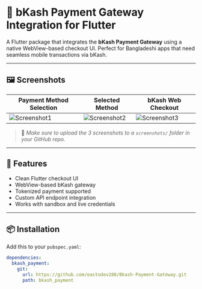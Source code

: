 # 📲 bKash Payment Gateway Integration for Flutter

A Flutter package that integrates the **bKash Payment Gateway** using a native WebView-based checkout UI. Perfect for Bangladeshi apps that need seamless mobile transactions via bKash.

---

## 🖼️ Screenshots

| Payment Method Selection | Selected Method | bKash Web Checkout |
|--------------------------|------------------|---------------------|
| ![Screenshot1](https://raw.githubusercontent.com/eastodev288/Bkash-Payment-Gateway/main/screenshots/screen1.jpg) | ![Screenshot2](https://raw.githubusercontent.com/eastodev288/Bkash-Payment-Gateway/main/screenshots/screen2.jpg) | ![Screenshot3](https://raw.githubusercontent.com/eastodev288/Bkash-Payment-Gateway/main/screenshots/screen3.jpg) |

> 📌 *Make sure to upload the 3 screenshots to a `screenshots/` folder in your GitHub repo.*

---

## 🚀 Features

- Clean Flutter checkout UI
- WebView-based bKash gateway
- Tokenized payment supported
- Custom API endpoint integration
- Works with sandbox and live credentials

---

## 📦 Installation

Add this to your `pubspec.yaml`:

```yaml
dependencies:
  bkash_payment:
    git:
      url: https://github.com/eastodev288/Bkash-Payment-Gateway.git
      path: bkash_payment
